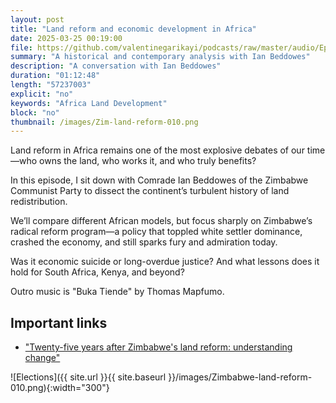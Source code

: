 ```yaml
---
layout: post
title: "Land reform and economic development in Africa"
date: 2025-03-25 00:19:00
file: https://github.com/valentinegarikayi/podcasts/raw/master/audio/Ep_17_2025_BeddowesMarch2025.mp3
summary: "A historical and contemporary analysis with Ian Beddowes"
description: "A conversation with Ian Beddowes"
duration: "01:12:48"
length: "57237003"
explicit: "no"
keywords: "Africa Land Development"
block: "no"
thumbnail: /images/Zim-land-reform-010.png
---
```


Land reform in Africa remains one of the most explosive debates of our time—who owns the land, who works it, and who truly benefits?

In this episode, I sit down with Comrade Ian Beddowes of the Zimbabwe Communist Party to dissect the continent’s turbulent history of land redistribution.

We’ll compare different African models, but focus sharply on Zimbabwe’s radical reform program—a policy that toppled white settler dominance, crashed the economy, and still sparks fury and admiration today.

Was it economic suicide or long-overdue justice? And what lessons does it hold for South Africa, Kenya, and beyond?

Outro music is "Buka Tiende" by Thomas Mapfumo.


<!--more-->

## Important links
* ["Twenty-five years after Zimbabwe's land reform: understanding change"](https://zimbabweland.wordpress.com/2025/01/20/twenty-five-years-after-zimbabwes-land-reform-understanding-change/)

![Elections]({{ site.url }}{{ site.baseurl }}/images/Zimbabwe-land-reform-010.png){:width="300"}

<!-- Google tag (gtag.js) -->
<script async src="https://www.googletagmanager.com/gtag/js?id=G-02DTBF3N7T"></script>
<script>
  window.dataLayer = window.dataLayer || [];
  function gtag(){dataLayer.push(arguments);}
  gtag('js', new Date());

  gtag('config', 'G-02DTBF3N7T');
</script>

